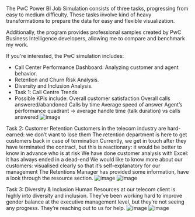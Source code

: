 The PwC Power BI Job Simulation consists of three tasks, progressing from easy to medium difficulty. 
These tasks involve kind of heavy transformations to prepare the data for easy and flexible visualization. 

Additionally, the program provides professional samples created by PwC Business Intelligence developers, allowing me to compare and benchmark my work.

If you're interested, the PwC simulation includes:
- Call Center Performance Dashboard: Analyzing customer and agent behavior.
- Retention and Churn Risk Analysis.
- Diversity and Inclusion Analysis.
- Task 1: Call Centre Trends
- Possible KPIs include:
Overall customer satisfaction Overall calls answered/abandoned Calls by time Average speed of answer Agent’s performance quadrant -> average handle time (talk duration) vs calls answered
![image](https://github.com/user-attachments/assets/d04b22e5-19ff-4daa-8133-37e859a91a2a)

Task 2: Customer Retention
Customers in the telecom industry are hard-earned: we don’t want to lose them The retention department is here to get customers back in case of termination Currently, we get in touch after they have terminated the contract, but this is reactionary: it would be better to know in advance who is at risk We have done customer analysis with Excel: it has always ended in a dead-end We would like to know more about our customers: visualised clearly so that it’s self-explanatory for our management The Retentions Manager has provided some information, have a look through the resource section.
![image](https://github.com/user-attachments/assets/cef5dd9a-d04e-4c4a-be6f-831f5f4e7d5d)
![image](https://github.com/user-attachments/assets/63749f5b-4156-4feb-ac71-f0296800337d)

Task 3: Diversity & Inclusion Human Resources at our telecom client is highly into diversity and inclusion. They’ve been working hard to improve gender balance at the executive management level, but they’re not seeing any progress. They’re reaching out to us for help.
![image](https://github.com/user-attachments/assets/3aec5c85-df79-4216-b45f-1ef862bd704e)
![image](https://github.com/user-attachments/assets/8c5ee675-9471-4b96-a08c-04cc83bd5856)

